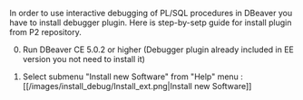 In order to use interactive debugging of PL/SQL procedures in DBeaver you have to install debugger plugin. Here is step-by-setp guide for install plugin from P2 repository.

0. Run DBeaver CE 5.0.2 or higher (Debugger plugin already included in EE version you not need to install it)

1. Select submenu "Install new Software" from "Help" menu : 
[[/images/install_debug/Install_ext.png|Install new Software]]